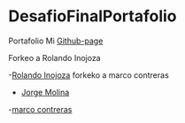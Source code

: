 # DesafioFinalPortafolio
Portafolio
  Mi [Github-page](https://facbgnto.github.io/Portafolio/)


Forkeo a Rolando Inojoza

-[Rolando Inojoza](https://github.com/Rolox87/DesafioFinalPortafolio/pull/2/commits/62a718f8c6a500a10990ed0604fd20d39152ebd0)
forkeko a marco contreras
- [Jorge Molina](https://github.com/Jorgemagus/Jorgemagus.github.io/pull/2/commits/c0bc62b212c1dd3710da6a60206e2625fa709d8b)

-[marco contreras](https://github.com/EniDev911/EniDev911.github.io/pull/1/commits/45f2bc57f61f81dc60e91ec43edcc344dca70f4c)

